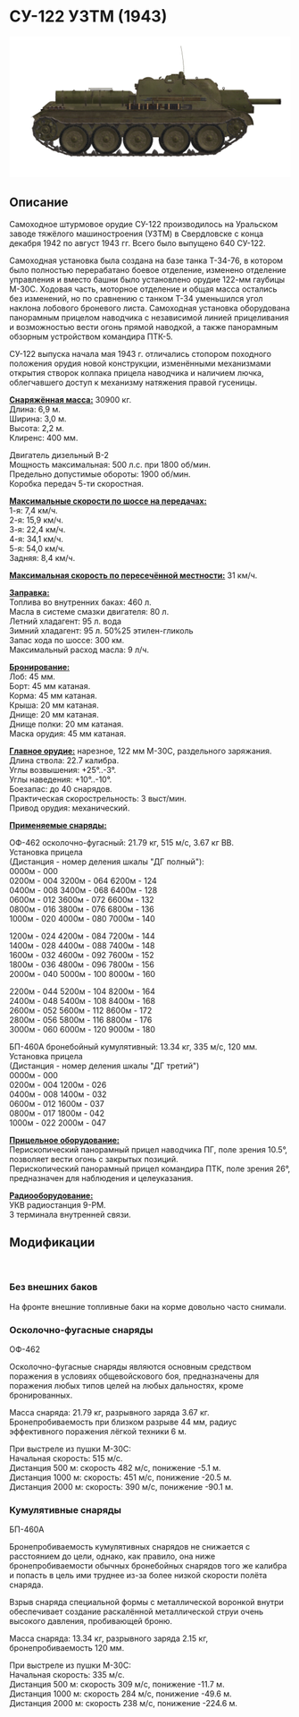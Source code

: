 # СУ-122 УЗТМ (1943)  
  
![_su122](../images/_su122.png)  
  
## Описание  
  
Самоходное штурмовое орудие СУ-122 производилось на Уральском заводе тяжёлого машиностроения (УЗТМ) в Свердловске с конца декабря 1942 по август 1943 гг. Всего было выпущено 640 СУ-122.   
  
Самоходная установка была создана на базе танка Т-34-76, в котором было полностью перерабатано боевое отделение, изменено отделение управления и вместо башни было установлено орудие 122-мм гаубицы М-30С. Ходовая часть, моторное отделение и общая масса остались без изменений, но по сравнению с танком Т-34 уменьшился угол наклона лобового броневого листа. Самоходная установка оборудована панорамным прицелом наводчика с независимой линией прицеливания и возможностью вести огонь прямой наводкой, а также панорамным обзорным устройством командира ПТК-5.  
  
СУ-122 выпуска начала мая 1943 г. отличались стопором походного положения орудия новой конструкции, изменёнными механизмами открытия створок колпака прицела наводчика и наличием лючка, облегчавшего доступ к механизму натяжения правой гусеницы.  
  
<b><u>Снаряжённая масса:</u></b> 30900 кг.  
Длина: 6,9 м.  
Ширина: 3,0 м.  
Высота: 2,2 м.  
Клиренс: 400 мм.  
  
Двигатель дизельный В-2  
Мощность максимальная: 500 л.с. при 1800 об/мин.  
Предельно допустимые обороты: 1900 об/мин.  
Коробка передач 5-ти скоростная.  
  
<b><u>Максимальные скорости по шоссе на передачах:</u></b>  
1-я: 7,4 км/ч.  
2-я: 15,9 км/ч.  
3-я: 22,4 км/ч.  
4-я: 34,1 км/ч.  
5-я: 54,0 км/ч.  
Задняя: 8,4 км/ч.  
  
<b><u>Максимальная скорость по пересечённой местности:</u></b> 31 км/ч.  
  
<b><u>Заправка:</u></b>  
Топлива во внутренних баках: 460 л.  
Масла в системе смазки двигателя: 80 л.  
Летний хладагент: 95 л. вода  
Зимний хладагент: 95 л. 50%25 этилен-гликоль  
Запас хода по шоссе: 300 км.  
Максимальный расход масла: 9 л/ч.  
  
<b><u>Бронирование:</u></b>  
Лоб: 45 мм.  
Борт: 45 мм катаная.  
Корма: 45 мм катаная.  
Крыша: 20 мм катаная.  
Днище: 20 мм катаная.  
Днище полки: 20 мм катаная.  
Маска орудия: 45 мм катаная.  
  
<b><u>Главное орудие:</u></b> нарезное, 122 мм М-30С, раздельного заряжания.  
Длина ствола: 22.7 калибра.  
Углы возвышения: +25°..-3°.  
Углы наведения: +10°..-10°.  
Боезапас: до 40 снарядов.  
Практическая скорострельность: 3 выст/мин.  
Привод орудия: механический.  
  
<b><u>Применяемые снаряды:</u></b>   
  
ОФ-462 осколочно-фугасный: 21.79 кг, 515 м/с, 3.67 кг ВВ.  
Установка прицела  
(Дистанция - номер деления шкалы "ДГ полный"):  
0000м - 000  
0200м - 004    3200м - 064    6200м - 124  
0400м - 008    3400м - 068    6400м - 128  
0600м - 012    3600м - 072    6600м - 132  
0800м - 016    3800м - 076    6800м - 136  
1000м - 020    4000м - 080    7000м - 140  
  
1200м - 024    4200м - 084    7200м - 144  
1400м - 028    4400м - 088    7400м - 148  
1600м - 032    4600м - 092    7600м - 152  
1800м - 036    4800м - 096    7800м - 156  
2000м - 040    5000м - 100    8000м - 160  
  
2200м - 044    5200м - 104    8200м - 164  
2400м - 048    5400м - 108    8400м - 168  
2600м - 052    5600м - 112    8600м - 172  
2800м - 056    5800м - 116    8800м - 176  
3000м - 060    6000м - 120    9000м - 180  
  
БП-460А бронебойный кумулятивный: 13.34 кг, 335 м/с, 120 мм.  
Установка прицела  
(Дистанция - номер деления шкалы "ДГ третий")  
0000м - 000  
0200м - 004    1200м - 026  
0400м - 008    1400м - 032  
0600м - 012    1600м - 037  
0800м - 017    1800м - 042  
1000м - 022    2000м - 047  
  
<b><u>Прицельное оборудование:</u></b>  
Перископический панорамный прицел наводчика ПГ, поле зрения 10.5°, позволяет вести огонь с закрытых позиций.  
Перископический панорамный прицел командира ПТК, поле зрения 26°, предназначен для наблюдения и целеуказания.  
  
<b><u>Радиооборудование:</u></b>  
УКВ радиостанция 9-РМ.  
3 терминала внутренней связи.  
  
## Модификации  
  ﻿
  
### Без внешних баков  
  
На фронте внешние топливные баки на корме довольно часто снимали.  ﻿
  
### Осколочно-фугасные снаряды  
  
ОФ-462  
  
Осколочно-фугасные снаряды являются основным средством поражения в условиях общевойскового боя, предназначены для поражения любых типов целей на любых дальностях, кроме бронированных.  
  
Масса снаряда: 21.79 кг, разрывного заряда 3.67 кг.  
Бронепробиваемость при близком разрыве 44 мм, радиус эффективного поражения лёгкой техники 6 м.  
  
При выстреле из пушки М-30С:  
Начальная скорость: 515 м/с.  
Дистанция 500 м: скорость 482 м/с, понижение -5.1 м.  
Дистанция 1000 м: скорость: 451 м/с, понижение -20.5 м.  
Дистанция 2000 м: скорость: 390 м/с, понижение -90.1 м.  ﻿
  
### Кумулятивные снаряды  
  
БП-460А  
  
Бронепробиваемость кумулятивных снарядов не снижается с расстоянием до цели, однако, как правило, она ниже бронепробиваемости обычных бронебойных снарядов того же калибра и попасть в цель ими труднее из-за более низкой скорости полёта снаряда.  
  
Взрыв снаряда специальной формы с металлической воронкой внутри обеспечивает создание раскалённой металлической струи очень высокого давления, пробивающей броню.  
  
Масса снаряда: 13.34 кг, разрывного заряда 2.15 кг, бронепробиваемость 120 мм.  
  
При выстреле из пушки М-30С:  
Начальная скорость: 335 м/с.  
Дистанция 500 м: скорость 309 м/с, понижение -11.7 м.  
Дистанция 1000 м: скорость 284 м/с, понижение -49.6 м.  
Дистанция 2000 м: скорость 238 м/с, понижение -224.6 м.  